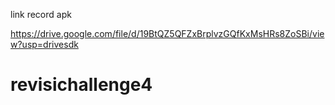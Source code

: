 link record apk

https://drive.google.com/file/d/19BtQZ5QFZxBrplvzGQfKxMsHRs8ZoSBi/view?usp=drivesdk

# revisichallenge4
